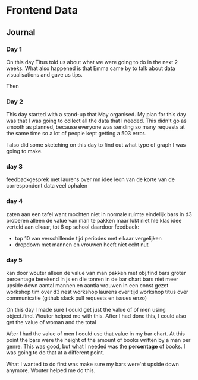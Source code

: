 # Frontend Data


## Journal

### Day 1
On this day Titus told us about what we were going to do in the next 2 weeks. What also happened is that Emma came by to talk about data visualisations and gave us tips.

Then

### Day 2
This day started with a stand-up that May organised.
My plan for this day was that I was going to collect all the data that I needed. This didn't go as smooth as planned, because everyone was sending so many requests at the same time so a lot of people kept getting a 503 error.

I also did some sketching on this day to find out what type of graph I was going to make.

### day 3
feedbackgesprek met laurens over mn idee
leon van de korte van de correspondent
data veel ophalen



### day 4
zaten aan een tafel want mochten niet in normale ruimte
eindelijk bars in d3
proberen alleen de value van man te pakken maar lukt niet
hle klas idee verteld aan elkaar, tot 6 op school daardoor
feedback:
- top 10 van verschillende tijd periodes met elkaar vergelijken
- dropdown met mannen en vrouwen heeft niet echt nut

### day 5

kan door wouter alleen de value van man pakken met obj.find
bars groter
percentage berekend in js en die tonren in de bar chart
bars niet meer upside down
aantal mannen en aantla vrouwen in een const gezet
workshop tim over d3 nest
workshop laurens over tijd
workshop titus over communicatie (github slack pull requests en issues enzo)

On this day I made sure I could get just the value of of men using object.find. Wouter helped me with this. After I had done this, I could also get the value of woman and the total

After I had the value of men I could use that value in my bar chart. At this point the bars were the height of the amount of books written by a man per genre. This was good, but what I needed was the __percentage__ of books. I was going to do that at a different point.

What I wanted to do first was make sure my bars were'nt upside down anymore. Wouter helped me do this. 
